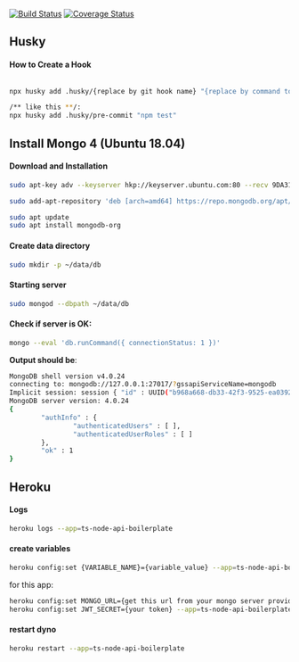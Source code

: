 
[![Build Status](https://www.travis-ci.com/bruno-bert/ts-node-api-boilerplate.svg?branch=master)](https://www.travis-ci.com/bruno-bert/ts-node-api-boilerplate)  [![Coverage Status](https://coveralls.io/repos/github/bruno-bert/ts-node-api-boilerplate/badge.svg?branch=master)](https://coveralls.io/github/bruno-bert/ts-node-api-boilerplate?branch=master)

## Husky 

#### How to Create a Hook
```bash

npx husky add .husky/{replace by git hook name} "{replace by command to be executed}"

/** like this **/:
npx husky add .husky/pre-commit "npm test"
```

## Install Mongo 4 (Ubuntu 18.04)

#### Download and Installation
```bash
sudo apt-key adv --keyserver hkp://keyserver.ubuntu.com:80 --recv 9DA31620334BD75D9DCB49F368818C72E52529D4
```

```bash
sudo add-apt-repository 'deb [arch=amd64] https://repo.mongodb.org/apt/ubuntu bionic/mongodb-org/4.0 multiverse'
```

```bash
sudo apt update
sudo apt install mongodb-org
```

#### Create data directory
```bash
sudo mkdir -p ~/data/db
```


#### Starting server
```bash
sudo mongod --dbpath ~/data/db
```
#### Check if server is OK:
```bash
mongo --eval 'db.runCommand({ connectionStatus: 1 })'
```

__Output should be__:


```bash
MongoDB shell version v4.0.24
connecting to: mongodb://127.0.0.1:27017/?gssapiServiceName=mongodb
Implicit session: session { "id" : UUID("b968a668-db33-42f3-9525-ea03925c0a4b") }
MongoDB server version: 4.0.24
{
        "authInfo" : {
                "authenticatedUsers" : [ ],
                "authenticatedUserRoles" : [ ]
        },
        "ok" : 1
}
```


## Heroku

#### Logs
```bash
heroku logs --app=ts-node-api-boilerplate
```

#### create variables
```bash
heroku config:set {VARIABLE_NAME}={variable_value} --app=ts-node-api-boilerplate
```

for this app:
```bash
heroku config:set MONGO_URL={get this url from your mongo server provider} --app=ts-node-api-boilerplate
heroku config:set JWT_SECRET={your token} --app=ts-node-api-boilerplate
```

#### restart dyno
```bash
heroku restart --app=ts-node-api-boilerplate
```